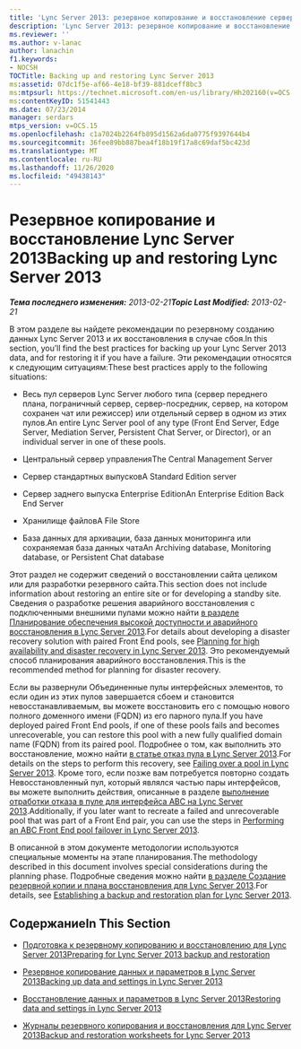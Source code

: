 ```yaml
---
title: 'Lync Server 2013: резервное копирование и восстановление сервера Lync Server'
description: 'Lync Server 2013: резервное копирование и восстановление сервера Lync Server.'
ms.reviewer: ''
ms.author: v-lanac
author: lanachin
f1.keywords:
- NOCSH
TOCTitle: Backing up and restoring Lync Server 2013
ms:assetid: 07dc1f5e-af66-4e18-bf39-881dceff8bc3
ms:mtpsurl: https://technet.microsoft.com/en-us/library/Hh202160(v=OCS.15)
ms:contentKeyID: 51541443
ms.date: 07/23/2014
manager: serdars
mtps_version: v=OCS.15
ms.openlocfilehash: c1a7024b2264fb895d1562a6da0775f9397644b4
ms.sourcegitcommit: 36fee89bb887bea4f18b19f17a8c69daf5bc423d
ms.translationtype: MT
ms.contentlocale: ru-RU
ms.lasthandoff: 11/26/2020
ms.locfileid: "49438143"
---
```

# <a name="backing-up-and-restoring-lync-server-2013"></a><span data-ttu-id="f1172-103">Резервное копирование и восстановление Lync Server 2013</span><span class="sxs-lookup"><span data-stu-id="f1172-103">Backing up and restoring Lync Server 2013</span></span>

<div data-xmlns="http://www.w3.org/1999/xhtml">

<div class="topic" data-xmlns="http://www.w3.org/1999/xhtml" data-msxsl="urn:schemas-microsoft-com:xslt" data-cs="https://msdn.microsoft.com/">

<div data-asp="https://msdn2.microsoft.com/asp">



</div>

<div id="mainSection">

<div id="mainBody"><span data-ttu-id="f1172-104">

<span> </span></span><span class="sxs-lookup"><span data-stu-id="f1172-104">

<span> </span></span></span>

<span data-ttu-id="f1172-105">_**Тема последнего изменения:** 2013-02-21_</span><span class="sxs-lookup"><span data-stu-id="f1172-105">_**Topic Last Modified:** 2013-02-21_</span></span>

<span data-ttu-id="f1172-106">В этом разделе вы найдете рекомендации по резервному созданию данных Lync Server 2013 и их восстановления в случае сбоя.</span><span class="sxs-lookup"><span data-stu-id="f1172-106">In this section, you’ll find the best practices for backing up your Lync Server 2013 data, and for restoring it if you have a failure.</span></span> <span data-ttu-id="f1172-107">Эти рекомендации относятся к следующим ситуациям:</span><span class="sxs-lookup"><span data-stu-id="f1172-107">These best practices apply to the following situations:</span></span>

  - <span data-ttu-id="f1172-108">Весь пул серверов Lync Server любого типа (сервер переднего плана, пограничный сервер, сервер-посредник, сервер, на котором сохранен чат или режиссер) или отдельный сервер в одном из этих пулов.</span><span class="sxs-lookup"><span data-stu-id="f1172-108">An entire Lync Server pool of any type (Front End Server, Edge Server, Mediation Server, Persistent Chat Server, or Director), or an individual server in one of these pools.</span></span>

  - <span data-ttu-id="f1172-109">Центральный сервер управления</span><span class="sxs-lookup"><span data-stu-id="f1172-109">The Central Management Server</span></span>

  - <span data-ttu-id="f1172-110">Сервер стандартных выпусков</span><span class="sxs-lookup"><span data-stu-id="f1172-110">A Standard Edition server</span></span>

  - <span data-ttu-id="f1172-111">Сервер заднего выпуска Enterprise Edition</span><span class="sxs-lookup"><span data-stu-id="f1172-111">An Enterprise Edition Back End Server</span></span>

  - <span data-ttu-id="f1172-112">Хранилище файлов</span><span class="sxs-lookup"><span data-stu-id="f1172-112">A File Store</span></span>

  - <span data-ttu-id="f1172-113">База данных для архивации, база данных мониторинга или сохраняемая база данных чата</span><span class="sxs-lookup"><span data-stu-id="f1172-113">An Archiving database, Monitoring database, or Persistent Chat database</span></span>

<span data-ttu-id="f1172-114">Этот раздел не содержит сведений о восстановлении сайта целиком или для разработки резервного сайта.</span><span class="sxs-lookup"><span data-stu-id="f1172-114">This section does not include information about restoring an entire site or for developing a standby site.</span></span> <span data-ttu-id="f1172-115">Сведения о разработке решения аварийного восстановления с подключенными внешними пулами можно найти [в разделе Планирование обеспечения высокой доступности и аварийного восстановления в Lync Server 2013](lync-server-2013-planning-for-high-availability-and-disaster-recovery.md).</span><span class="sxs-lookup"><span data-stu-id="f1172-115">For details about developing a disaster recovery solution with paired Front End pools, see [Planning for high availability and disaster recovery in Lync Server 2013](lync-server-2013-planning-for-high-availability-and-disaster-recovery.md).</span></span> <span data-ttu-id="f1172-116">Это рекомендуемый способ планирования аварийного восстановления.</span><span class="sxs-lookup"><span data-stu-id="f1172-116">This is the recommended method for planning for disaster recovery.</span></span>

<span data-ttu-id="f1172-117">Если вы развернули Объединенные пулы интерфейсных элементов, то если один из этих пулов завершается сбоем и становится невосстанавливаемым, вы можете восстановить его с помощью нового полного доменного имени (FQDN) из его парного пула.</span><span class="sxs-lookup"><span data-stu-id="f1172-117">If you have deployed paired Front End pools, if one of these pools fails and becomes unrecoverable, you can restore this pool with a new fully qualified domain name (FQDN) from its paired pool.</span></span> <span data-ttu-id="f1172-118">Подробнее о том, как выполнить это восстановление, можно найти [в статье отказ пула в Lync Server 2013](lync-server-2013-failing-over-a-pool.md).</span><span class="sxs-lookup"><span data-stu-id="f1172-118">For details on the steps to perform this recovery, see [Failing over a pool in Lync Server 2013](lync-server-2013-failing-over-a-pool.md).</span></span> <span data-ttu-id="f1172-119">Кроме того, если позже вам потребуется повторно создать Невосстановленный пул, который являлся частью пары интерфейсов, вы можете выполнить действия, описанные в разделе [выполнение отработки отказа в пуле для интерфейса ABC на Lync Server 2013](lync-server-2013-performing-an-abc-front-end-pool-failover.md).</span><span class="sxs-lookup"><span data-stu-id="f1172-119">Additionally, if you later want to recreate a failed and unrecoverable pool that was part of a Front End pair, you can use the steps in [Performing an ABC Front End pool failover in Lync Server 2013](lync-server-2013-performing-an-abc-front-end-pool-failover.md).</span></span>

<span data-ttu-id="f1172-120">В описанной в этом документе методологии используются специальные моменты на этапе планирования.</span><span class="sxs-lookup"><span data-stu-id="f1172-120">The methodology described in this document involves special considerations during the planning phase.</span></span> <span data-ttu-id="f1172-121">Подробные сведения можно найти [в разделе Создание резервной копии и плана восстановления для Lync Server 2013](lync-server-2013-establishing-a-backup-and-restoration-plan.md).</span><span class="sxs-lookup"><span data-stu-id="f1172-121">For details, see [Establishing a backup and restoration plan for Lync Server 2013](lync-server-2013-establishing-a-backup-and-restoration-plan.md).</span></span>

<div>

## <a name="in-this-section"></a><span data-ttu-id="f1172-122">Содержание</span><span class="sxs-lookup"><span data-stu-id="f1172-122">In This Section</span></span>

  - [<span data-ttu-id="f1172-123">Подготовка к резервному копированию и восстановлению для Lync Server 2013</span><span class="sxs-lookup"><span data-stu-id="f1172-123">Preparing for Lync Server 2013 backup and restoration</span></span>](lync-server-2013-preparing-for-lync-server-backup-and-restoration.md)

  - [<span data-ttu-id="f1172-124">Резервное копирование данных и параметров в Lync Server 2013</span><span class="sxs-lookup"><span data-stu-id="f1172-124">Backing up data and settings in Lync Server 2013</span></span>](lync-server-2013-backing-up-data-and-settings.md)

  - [<span data-ttu-id="f1172-125">Восстановление данных и параметров в Lync Server 2013</span><span class="sxs-lookup"><span data-stu-id="f1172-125">Restoring data and settings in Lync Server 2013</span></span>](lync-server-2013-restoring-data-and-settings.md)

  - [<span data-ttu-id="f1172-126">Журналы резервного копирования и восстановления для Lync Server 2013</span><span class="sxs-lookup"><span data-stu-id="f1172-126">Backup and restoration worksheets for Lync Server 2013</span></span>](lync-server-2013-backup-and-restoration-worksheets.md)

<span data-ttu-id="f1172-127"></div>

</div>

<span> </span>

</div>

</div>

</span><span class="sxs-lookup"><span data-stu-id="f1172-127"></div>

</div>

<span> </span>

</div>

</div>

</span></span></div>

